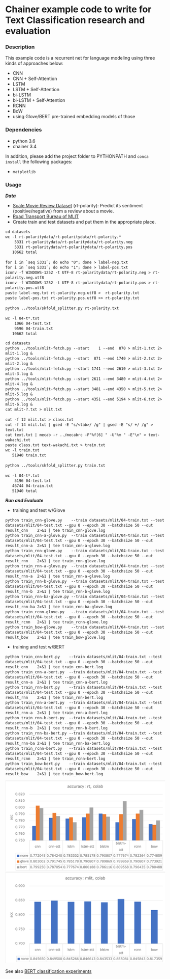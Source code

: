 # Chainer example code to write for Text Classification research and evaluation

### Description

This example code is a recurrent net for language modeling using three kinds of approaches below: 
- CNN
- CNN + Self-Attention
- LSTM
- LSTM + Self-Attention
- bi-LSTM
- bi-LSTM + Self-Attention
- RCNN
- BoW
- using Glove/BERT pre-trained embedding models of those

### Dependencies
- python 3.6
- chainer 3.4

In addition, please add the project folder to PYTHONPATH and `conca install` the following packages:
- `matplotlib`

### Usage ###

***Data***

  - [Scale Movie Review Dataset](https://www.cs.cornell.edu/people/pabo/movie-review-data/) (rt-polarity): Predict its sentiment (positive/negative) from a review about a movie.
  - [Road Transport Bureau of MLIT](http://carinf.mlit.go.jp/jidosha/carinf/opn/index.html)
  - Create train and test datasets and put them in the appropriate place.

```
cd datasets
wc -l rt-polaritydata/rt-polaritydata/rt-polarity.*
    5331 rt-polaritydata/rt-polaritydata/rt-polarity.neg
    5331 rt-polaritydata/rt-polaritydata/rt-polarity.pos
   10662 total

for i in `seq 5331`; do echo "0"; done > label-neg.txt
for i in `seq 5331`; do echo "1"; done > label-pos.txt
iconv -f WINDOWS-1252 -t UTF-8 rt-polaritydata/rt-polarity.neg > rt-polarity.neg.utf8
iconv -f WINDOWS-1252 -t UTF-8 rt-polaritydata/rt-polarity.pos > rt-polarity.pos.utf8
paste label-neg.txt rt-polarity.neg.utf8 >  rt-polarity.txt
paste label-pos.txt rt-polarity.pos.utf8 >> rt-polarity.txt

python ../tools/skfold_splitter.py rt-polarity.txt

wc -l 04-t*.txt
    1066 04-test.txt
    9596 04-train.txt
   10662 total
```

```
cd datasets
python ../tools/mlit-fetch.py --start    1 --end  870 > mlit-1.txt 2> mlit-1.log &
python ../tools/mlit-fetch.py --start  871 --end 1740 > mlit-2.txt 2> mlit-2.log &
python ../tools/mlit-fetch.py --start 1741 --end 2610 > mlit-3.txt 2> mlit-3.log &
python ../tools/mlit-fetch.py --start 2611 --end 3480 > mlit-4.txt 2> mlit-4.log &
python ../tools/mlit-fetch.py --start 3481 --end 4350 > mlit-5.txt 2> mlit-5.log &
python ../tools/mlit-fetch.py --start 4351 --end 5194 > mlit-6.txt 2> mlit-6.log &
cat mlit-?.txt > mlit.txt

cut -f 12 mlit.txt > class.txt
cut -f 14 mlit.txt | gsed -E "s/<tab>/ /g" | gsed -E "s/ +/ /g" > text.txt
cat text.txt | mecab -r ../mecabrc -F"%f[6] " -U"%m " -E"\n" > text-wakachi.txt
paste class.txt text-wakachi.txt > train.txt
wc -l train.txt
   51940 train.txt

python ../tools/skfold_splitter.py train.txt

wc -l 04-t*.txt
    5196 04-test.txt
   46744 04-train.txt
   51940 total
```

***Run and Evaluate***
- training and test w/Glove

```
python train_cnn-glove.py    --train datasets/mlit/04-train.txt --test datasets/mlit/04-test.txt --gpu 0 --epoch 30 --batchsize 50 --out result_cnn    2>&1 | tee train_cnn-glove.log   
python train_cnn-a-glove.py  --train datasets/mlit/04-train.txt --test datasets/mlit/04-test.txt --gpu 0 --epoch 30 --batchsize 50 --out result_cnn-a  2>&1 | tee train_cnn-a-glove.log 
python train_rnn-glove.py    --train datasets/mlit/04-train.txt --test datasets/mlit/04-test.txt --gpu 0 --epoch 30 --batchsize 50 --out result_rnn    2>&1 | tee train_rnn-glove.log   
python train_rnn-a-glove.py  --train datasets/mlit/04-train.txt --test datasets/mlit/04-test.txt --gpu 0 --epoch 30 --batchsize 50 --out result_rnn-a  2>&1 | tee train_rnn-a-glove.log 
python train_rnn-b-glove.py  --train datasets/mlit/04-train.txt --test datasets/mlit/04-test.txt --gpu 0 --epoch 30 --batchsize 50 --out result_rnn-b  2>&1 | tee train_rnn-b-glove.log 
python train_rnn-ba-glove.py --train datasets/mlit/04-train.txt --test datasets/mlit/04-test.txt --gpu 0 --epoch 30 --batchsize 50 --out result_rnn-ba 2>&1 | tee train_rnn-ba-glove.log
python train_rcnn-glove.py   --train datasets/mlit/04-train.txt --test datasets/mlit/04-test.txt --gpu 0 --epoch 30 --batchsize 50 --out result_rcnn   2>&1 | tee train_rcnn-glove.log  
python train_bow-glove.py    --train datasets/mlit/04-train.txt --test datasets/mlit/04-test.txt --gpu 0 --epoch 30 --batchsize 50 --out result_bow    2>&1 | tee train_bow-glove.log   
```

- training and test w/BERT
```
python train_cnn-bert.py    --train datasets/mlit/04-train.txt --test datasets/mlit/04-test.txt --gpu 0 --epoch 30 --batchsize 50 --out result_cnn    2>&1 | tee train_cnn-bert.log   
python train_cnn-a-bert.py  --train datasets/mlit/04-train.txt --test datasets/mlit/04-test.txt --gpu 0 --epoch 30 --batchsize 50 --out result_cnn-a  2>&1 | tee train_cnn-a-bert.log 
python train_rnn-bert.py    --train datasets/mlit/04-train.txt --test datasets/mlit/04-test.txt --gpu 0 --epoch 30 --batchsize 50 --out result_rnn    2>&1 | tee train_rnn-bert.log   
python train_rnn-a-bert.py  --train datasets/mlit/04-train.txt --test datasets/mlit/04-test.txt --gpu 0 --epoch 30 --batchsize 50 --out result_rnn-a  2>&1 | tee train_rnn-a-bert.log 
python train_rnn-b-bert.py  --train datasets/mlit/04-train.txt --test datasets/mlit/04-test.txt --gpu 0 --epoch 30 --batchsize 50 --out result_rnn-b  2>&1 | tee train_rnn-b-bert.log 
python train_rnn-ba-bert.py --train datasets/mlit/04-train.txt --test datasets/mlit/04-test.txt --gpu 0 --epoch 30 --batchsize 50 --out result_rnn-ba 2>&1 | tee train_rnn-ba-bert.log
python train_rcnn-bert.py   --train datasets/mlit/04-train.txt --test datasets/mlit/04-test.txt --gpu 0 --epoch 30 --batchsize 50 --out result_rcnn   2>&1 | tee train_rcnn-bert.log  
python train_bow-bert.py    --train datasets/mlit/04-train.txt --test datasets/mlit/04-test.txt --gpu 0 --epoch 30 --batchsize 50 --out result_bow    2>&1 | tee train_bow-bert.log   
```

<img src="results/accuracy-rt.png"/> <img src="results/accuracy-mlit.png"/>

See also [BERT classification experiments](/bert/classify/README.md)
